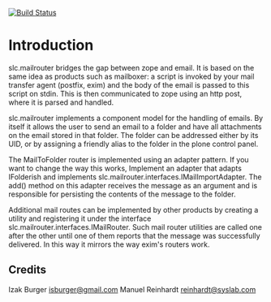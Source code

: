 [![Build Status](https://travis-ci.org/syslabcom/slc.mailrouter.svg?branch=master)](https://travis-ci.org/syslabcom/slc.mailrouter)

Introduction
============

slc.mailrouter bridges the gap between zope and email. It is based on the same
idea as products such as mailboxer: a script is invoked by your mail transfer
agent (postfix, exim) and the body of the email is passed to this script on
stdin. This is then communicated to zope using an http post, where it is parsed
and handled.

slc.mailrouter implements a component model for the handling of emails. By
itself it allows the user to send an email to a folder and have all attachments
on the email stored in that folder. The folder can be addressed either by
its UID, or by assigning a friendly alias to the folder in the plone control
panel.

The MailToFolder router is implemented using an adapter pattern. If you want
to change the way this works, Implement an adapter that adapts IFolderish
and implements slc.mailrouter.interfaces.IMailImportAdapter. The add() method
on this adapter receives the message as an argument and is responsible for
persisting the contents of the message to the folder.

Additional mail routes can be implemented by other products by creating a
utility and registering it under the interface
slc.mailrouter.interfaces.IMailRouter. Such mail router utilities are called
one after the other until one of them reports that the message was successfully
delivered. In this way it mirrors the way exim's routers work.


Credits
-------

Izak Burger <isburger@gmail.com> 
Manuel Reinhardt <reinhardt@syslab.com>

